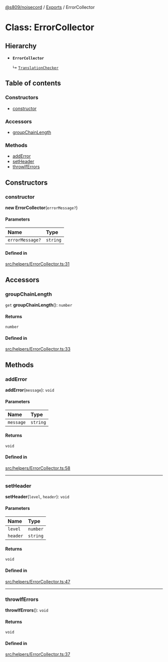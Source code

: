 [@s809/noisecord](../README.md) / [Exports](../modules.md) / ErrorCollector

# Class: ErrorCollector

## Hierarchy

- **`ErrorCollector`**

  ↳ [`TranslationChecker`](TranslationChecker-1.md)

## Table of contents

### Constructors

- [constructor](ErrorCollector.md#constructor)

### Accessors

- [groupChainLength](ErrorCollector.md#groupchainlength)

### Methods

- [addError](ErrorCollector.md#adderror)
- [setHeader](ErrorCollector.md#setheader)
- [throwIfErrors](ErrorCollector.md#throwiferrors)

## Constructors

### constructor

**new ErrorCollector**(`errorMessage?`)

#### Parameters

| Name | Type |
| :------ | :------ |
| `errorMessage?` | `string` |

#### Defined in

[src/helpers/ErrorCollector.ts:31](https://github.com/s809/noisecord/blob/9cb1c4e/src/helpers/ErrorCollector.ts#L31)

## Accessors

### groupChainLength

`get` **groupChainLength**(): `number`

#### Returns

`number`

#### Defined in

[src/helpers/ErrorCollector.ts:33](https://github.com/s809/noisecord/blob/9cb1c4e/src/helpers/ErrorCollector.ts#L33)

## Methods

### addError

**addError**(`message`): `void`

#### Parameters

| Name | Type |
| :------ | :------ |
| `message` | `string` |

#### Returns

`void`

#### Defined in

[src/helpers/ErrorCollector.ts:58](https://github.com/s809/noisecord/blob/9cb1c4e/src/helpers/ErrorCollector.ts#L58)

___

### setHeader

**setHeader**(`level`, `header`): `void`

#### Parameters

| Name | Type |
| :------ | :------ |
| `level` | `number` |
| `header` | `string` |

#### Returns

`void`

#### Defined in

[src/helpers/ErrorCollector.ts:47](https://github.com/s809/noisecord/blob/9cb1c4e/src/helpers/ErrorCollector.ts#L47)

___

### throwIfErrors

**throwIfErrors**(): `void`

#### Returns

`void`

#### Defined in

[src/helpers/ErrorCollector.ts:37](https://github.com/s809/noisecord/blob/9cb1c4e/src/helpers/ErrorCollector.ts#L37)
